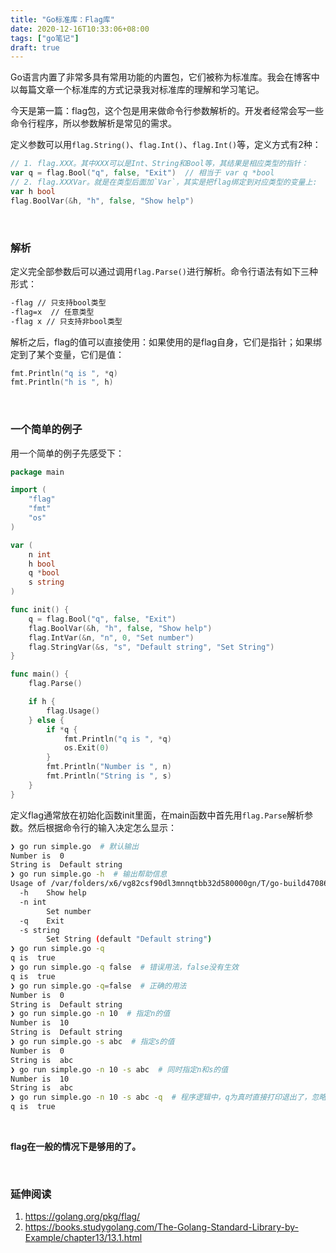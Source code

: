 ```yaml
---
title: "Go标准库：Flag库"
date: 2020-12-16T10:33:06+08:00
tags: ["go笔记"]
draft: true
---
```


Go语言内置了非常多具有常用功能的内置包，它们被称为标准库。我会在博客中以每篇文章一个标准库的方式记录我对标准库的理解和学习笔记。

今天是第一篇：flag包，这个包是用来做命令行参数解析的。开发者经常会写一些命令行程序，所以参数解析是常见的需求。

定义参数可以用`flag.String()`、`flag.Int()`、`flag.Int()`等，定义方式有2种：

```go
// 1. flag.XXX。其中XXX可以是Int、String和Bool等，其结果是相应类型的指针：
var q = flag.Bool("q", false, "Exit")  // 相当于 var q *bool
// 2. flag.XXXVar。就是在类型后面加`Var`，其实是把flag绑定到对应类型的变量上:
var h bool
flag.BoolVar(&h, "h", false, "Show help")
```

​    

### 解析

定义完全部参数后可以通过调用`flag.Parse()`进行解析。命令行语法有如下三种形式：

```bash
-flag // 只支持bool类型
-flag=x  // 任意类型
-flag x // 只支持非bool类型
```

解析之后，flag的值可以直接使用：如果使用的是flag自身，它们是指针；如果绑定到了某个变量，它们是值：

```go
fmt.Println("q is ", *q)
fmt.Println("h is ", h)
```

​    

### 一个简单的例子

用一个简单的例子先感受下：

```go
package main

import (
	"flag"
	"fmt"
	"os"
)

var (
	n int
    h bool
	q *bool
    s string
)

func init() {
	q = flag.Bool("q", false, "Exit")
	flag.BoolVar(&h, "h", false, "Show help")
	flag.IntVar(&n, "n", 0, "Set number")
	flag.StringVar(&s, "s", "Default string", "Set String")
}

func main() {
    flag.Parse()

    if h {
        flag.Usage()
    } else {
		if *q {
			fmt.Println("q is ", *q)
			os.Exit(0)
		}
		fmt.Println("Number is ", n)
		fmt.Println("String is ", s)
	}
}
```

定义flag通常放在初始化函数init里面，在main函数中首先用`flag.Parse`解析参数。然后根据命令行的输入决定怎么显示：

```bash
❯ go run simple.go  # 默认输出
Number is  0
String is  Default string
❯ go run simple.go -h  # 输出帮助信息
Usage of /var/folders/x6/vg82csf90dl3mnnqtbb32d580000gn/T/go-build470860288/b001/exe/simple:
  -h	Show help
  -n int
    	Set number
  -q	Exit
  -s string
    	Set String (default "Default string")
❯ go run simple.go -q
q is  true
❯ go run simple.go -q false  # 错误用法，false没有生效
q is  true
❯ go run simple.go -q=false  # 正确的用法
Number is  0
String is  Default string
❯ go run simple.go -n 10  # 指定n的值
Number is  10
String is  Default string
❯ go run simple.go -s abc  # 指定s的值
Number is  0
String is  abc
❯ go run simple.go -n 10 -s abc  # 同时指定n和s的值
Number is  10
String is  abc
❯ go run simple.go -n 10 -s abc -q  # 程序逻辑中，q为真时直接打印退出了，忽略了另外2个参数
q is  true
```

​    

**flag在一般的情况下是够用的了。**

​    

### 延伸阅读

1. https://golang.org/pkg/flag/
2. https://books.studygolang.com/The-Golang-Standard-Library-by-Example/chapter13/13.1.html
